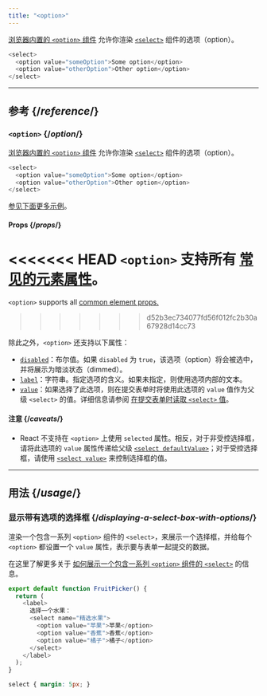 ```yaml
---
title: "<option>"
---
```


<Intro>

[浏览器内置的 `<option>` 组件](https://developer.mozilla.org/zh-CN/docs/Web/HTML/Element/option) 允许你渲染 [`<select>`](/reference/react-dom/components/select) 组件的选项（option）。

```js
<select>
  <option value="someOption">Some option</option>
  <option value="otherOption">Other option</option>
</select>
```

</Intro>

<InlineToc />

---

## 参考 {/*reference*/}

### `<option>` {/*option*/}

[浏览器内置的 `<option>` 组件](https://developer.mozilla.org/zh-CN/docs/Web/HTML/Element/option) 允许你渲染 [`<select>`](/reference/react-dom/components/select) 组件的选项（option）。

```js
<select>
  <option value="someOption">Some option</option>
  <option value="otherOption">Other option</option>
</select>
```

[参见下面更多示例](#usage)。

#### Props {/*props*/}

<<<<<<< HEAD
`<option>` 支持所有 [常见的元素属性](/reference/react-dom/components/common#props)。
=======
`<option>` supports all [common element props.](/reference/react-dom/components/common#common-props)
>>>>>>> d52b3ec734077fd56f012fc2b30a67928d14cc73

除此之外，`<option>` 还支持以下属性：

* [`disabled`](https://developer.mozilla.org/zh-CN/docs/Web/HTML/Element/option#disabled)：布尔值。如果 `disabled` 为 `true`，该选项（option）将会被选中，并将展示为暗淡状态（dimmed）。
* [`label`](https://developer.mozilla.org/zh-CN/docs/Web/HTML/Element/option#label)：字符串。指定选项的含义。如果未指定，则使用选项内部的文本。
* [`value`](https://developer.mozilla.org/zh-CN/docs/Web/HTML/Element/option#value)：如果选择了此选项，则在提交表单时将使用此选项的 `value` 值作为父级 `<select>` 的值。详细信息请参阅 [在提交表单时读取 `<select>` 值](/reference/react-dom/components/select#reading-the-select-box-value-when-submitting-a-form)。

#### 注意 {/*caveats*/}

* React 不支持在 `<option>` 上使用 `selected` 属性。相反，对于非受控选择框，请将此选项的 `value` 属性传递给父级 [`<select defaultValue>`](/reference/react-dom/components/select#providing-an-initially-selected-option)；对于受控选择框，请使用 [`<select value>`](/reference/react-dom/components/select#controlling-a-select-box-with-a-state-variable) 来控制选择框的值。

---

## 用法 {/*usage*/}

### 显示带有选项的选择框 {/*displaying-a-select-box-with-options*/}

渲染一个包含一系列 `<option>` 组件的 `<select>`，来展示一个选择框，并给每个 `<option>` 都设置一个 `value` 属性，表示要与表单一起提交的数据。

在这里了解更多关于 [如何展示一个包含一系列 `<option>` 组件的 `<select>`](/reference/react-dom/components/select) 的信息。

<Sandpack>

```js
export default function FruitPicker() {
  return (
    <label>
      选择一个水果：
      <select name="精选水果">
        <option value="苹果">苹果</option>
        <option value="香蕉">香蕉</option>
        <option value="橘子">橘子</option>
      </select>
    </label>
  );
}
```

```css
select { margin: 5px; }
```

</Sandpack>  

